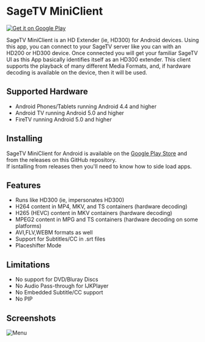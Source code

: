 # SageTV MiniClient

<a href="https://play.google.com/store/apps/details?id=jvl.sage.miniclient.android.tv.debug">
  <img alt="Get it on Google Play"
       src="https://developer.android.com/images/brand/en_generic_rgb_wo_45.png" />
</a>
 
SageTV MiniClient is an HD Extender (ie, HD300) for Android devices. Using this app, you can connect to your SageTV server like you can with an HD200 or HD300 device. Once connected you will get your familiar SageTV UI as this App basically identifies itself as an HD300 extender.
This client supports the playback of many different Media Formats, and, if hardware decoding is available on the device, then it will be used.

## Supported Hardware
* Android Phones/Tablets running Android 4.4 and higher
* Android TV running Android 5.0 and higher
* FireTV running Android 5.0 and higher

## Installing
SageTV MiniClient for Android is available on the [Google Play Store]("https://play.google.com/store/apps/details?id=jvl.sage.miniclient.android.tv.debug") and from the releases on this GitHub repository.  
If isntalling from releases then you'll need to know how to side load apps. 

## Features
* Runs like HD300 (ie, impersonates HD300)
* H264 content in MP4, MKV, and TS containers (hardware decoding)
* H265 (HEVC) content in MKV containers (hardware decoding)
* MPEG2 content in MPG and TS containers (hardware decoding on some platforms)
* AVI,FLV,WEBM formats as well
* Support for Subtitles/CC in .srt files
* Placeshifter Mode

## Limitations
* No support for DVD/Bluray Discs
* No Audio Pass-through for IJKPlayer
* No Embedded Subtitle/CC support
* No PIP

## Screenshots
![Menu](https://raw.githubusercontent.com/OpenSageTV/sagetv-miniclient/master/playstore/tv/gemstone_tv_menu.png)
